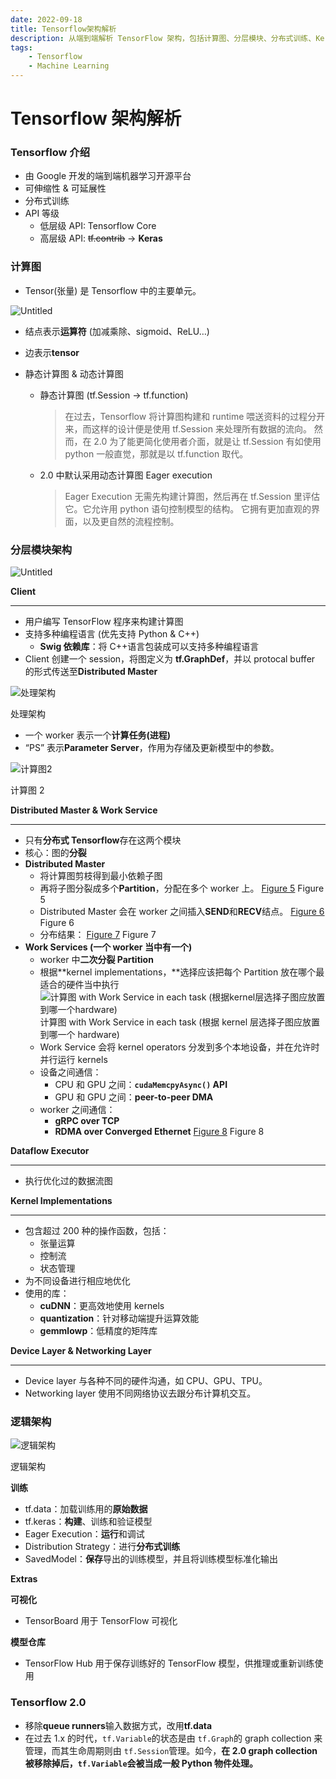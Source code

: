 ```yaml
---
date: 2022-09-18
title: Tensorflow架构解析
description: 从端到端解析 TensorFlow 架构，包括计算图、分层模块、分布式训练、Kernel 优化及 TensorFlow 2.0 的新特性。
tags:
    - Tensorflow
    - Machine Learning
---
```


# Tensorflow 架构解析

### Tensorflow 介绍

- 由 Google 开发的端到端机器学习开源平台
- 可伸缩性 & 可延展性
- 分布式训练
- API 等级
    - 低层级 API: Tensorflow Core
    - 高层级 API: ~~tf.contrib~~ → **Keras**

### 计算图

- Tensor(张量) 是 Tensorflow 中的主要单元。

![Untitled](images/Untitled.png)

- 结点表示**运算符** (加减乘除、sigmoid、ReLU…)
- 边表示**tensor**

- 静态计算图 & 动态计算图
    - 静态计算图 (tf.Session → tf.function)
        > 在过去，Tensorflow 将计算图构建和 runtime 喂送资料的过程分开来，而这样的设计便是使用 tf.Session 来处理所有数据的流向。
        > 然而，在 2.0 为了能更简化使用者介面，就是让 tf.Session 有如使用 python 一般直觉，那就是以 tf.function 取代。
    - 2.0 中默认采用动态计算图 Eager execution
        > Eager Execution 无需先构建计算图，然后再在 tf.Session 里评估它。它允许用 python 语句控制模型的结构。
        > 它拥有更加直观的界面，以及更自然的流程控制。

### 分层模块架构

![Untitled](images/Untitled%201.png)

**Client**

---

- 用户编写 TensorFlow 程序来构建计算图
- 支持多种编程语言 (优先支持 Python & C++)
    - **Swig 依赖库**：将 C++语言包装成可以支持多种编程语言
- Client 创建一个 session，将图定义为 **tf.GraphDef**，并以 protocal buffer 的形式传送至**Distributed Master**

![处理架构](images/Untitled%202.png)

处理架构

- 一个 worker 表示一个**计算任务(进程)**
- “PS” 表示**Parameter Server**，作用为存储及更新模型中的参数。

![计算图2](images/Untitled%203.png)

计算图 2

**Distributed Master & Work Service**

---

- 只有**分布式 Tensorflow**存在这两个模块
- 核心：图的**分裂**
- **Distributed Master**
    - 将计算图剪枝得到最小依赖子图
    - 再将子图分裂成多个**Partition**，分配在多个 worker 上。
      [Figure 5](https://camo.githubusercontent.com/5f347854075359c666c3d0affdff636089b3242b0e81365b6f4d3ffbfae8064c/68747470733a2f2f7777772e74656e736f72666c6f772e6f72672f696d616765732f67726170685f73706c6974312e737667)
      Figure 5
    - Distributed Master 会在 worker 之间插入**SEND**和**RECV**结点。
      [Figure 6](https://camo.githubusercontent.com/76d707ee6e8b836696d390fb233cb8eaa261e2fbebb17f277a3df12185c6e3dd/68747470733a2f2f7777772e74656e736f72666c6f772e6f72672f696d616765732f67726170685f73706c6974322e737667)
      Figure 6
    - 分布结果：
      [Figure 7](https://camo.githubusercontent.com/c5cf0ef9165c05dc2991629e109a5e80674db3bfbde86ecce802f82454fd9d22/68747470733a2f2f7777772e74656e736f72666c6f772e6f72672f696d616765732f67726170685f776f726b6572735f636c6e2e737667)
      Figure 7
- **Work Services (一个 worker 当中有一个)**
    - worker 中**二次分裂 Partition**
    - 根据**kernel implementations，**选择应该把每个 Partition 放在哪个最适合的硬件当中执行
      ![计算图 with Work Service in each task (根据kernel层选择子图应放置到哪一个hardware)](images/Untitled%204.png)
      计算图 with Work Service in each task (根据 kernel 层选择子图应放置到哪一个 hardware)
    - Work Service 会将 kernel operators 分发到多个本地设备，并在允许时并行运行 kernels
    - 设备之间通信：
        - CPU 和 GPU 之间：**`cudaMemcpyAsync()` API**
        - GPU 和 GPU 之间：**peer-to-peer DMA**
    - worker 之间通信：
        - **gRPC over TCP**
        - **RDMA over Converged Ethernet**
          [Figure 8](https://camo.githubusercontent.com/a0e253b76510c1b6bc5342ca1357eb8991c229d0b69247105c34aef4383a5a53/68747470733a2f2f7777772e74656e736f72666c6f772e6f72672f696d616765732f67726170685f73656e645f726563762e737667)
          Figure 8

**Dataflow Executor**

---

- 执行优化过的数据流图

**Kernel Implementations**

---

- 包含超过 200 种的操作函数，包括：
    - 张量运算
    - 控制流
    - 状态管理
- 为不同设备进行相应地优化
- 使用的库：
    - **cuDNN**：更高效地使用 kernels
    - **quantization**：针对移动端提升运算效能
    - **gemmlowp**：低精度的矩阵库

**Device Layer & Networking Layer**

---

- Device layer 与各种不同的硬件沟通，如 CPU、GPU、TPU。
- Networking layer 使用不同网络协议去跟分布计算机交互。

### 逻辑架构

![逻辑架构](images/Untitled%205.png)

逻辑架构

**训练**

- tf.data：加载训练用的**原始数据**
- tf.keras：**构建**、训练和验证模型
- Eager Execution：**运行**和调试
- Distribution Strategy：进行**分布式训练**
- SavedModel：**保存**导出的训练模型，并且将训练模型标准化输出

**Extras**

**可视化**

- TensorBoard 用于 TensorFlow 可视化

**模型仓库**

- TensorFlow Hub 用于保存训练好的 TensorFlow 模型，供推理或重新训练使用

### Tensorflow 2.0

- 移除**queue runners**输入数据方式，改用**tf.data**
- 在过去 1.x 的时代，`tf.Variable`的状态是由 `tf.Graph`的 graph collection 来管理，而其生命周期则由 `tf.Session`管理。如今，**在 2.0 graph collection 被移除掉后，`tf.Variable`会被当成一般 Python 物件处理。**
